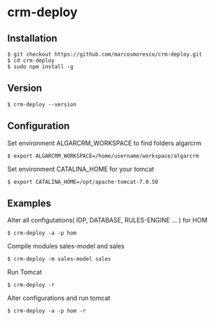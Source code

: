 # crm-deploy

## Installation
    $ git checkout https://github.com/marcosmoresco/crm-deploy.git
    $ cd crm-deploy		
    $ sudo npm install -g

## Version

    $ crm-deploy --version 	
  
## Configuration
 
Set environment ALGARCRM_WORKSPACE to find folders algarcrm

    $ export ALGARCRM_WORKSPACE=/home/username/workspace/algarcrm

Set environment CATALINA_HOME for your tomcat

    $ export CATALINA_HOME=/opt/apache-tomcat-7.0.50

## Examples
  
Alter all configutations( IDP, DATABASE, RULES-ENGINE ... ) for HOM

    $ crm-deploy -a -p hom

Compile modules sales-model and sales		
  
    $ crm-deploy -m sales-model sales

Run Tomcat
	
    $ crm-deploy -r

Alter configurations and run tomcat

    $ crm-deploy -a -p hom -r
 		 	 	  	

